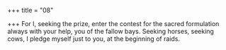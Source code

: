 +++
title = "08"

+++
For I, seeking the prize, enter the contest for the sacred formulation  always with your help, you of the fallow bays.
Seeking horses, seeking cows, I pledge myself just to you, at the
beginning of raids.